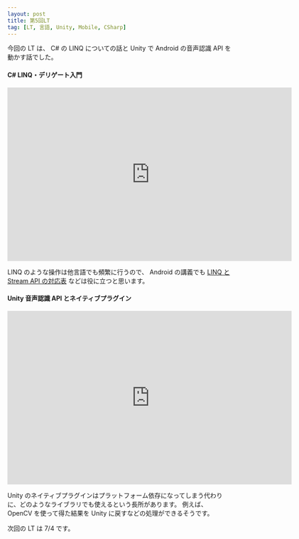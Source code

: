 ```yaml
---
layout: post
title: 第5回LT
tag: [LT, 言語, Unity, Mobile, CSharp]
---
```


今回の LT は、 C# の LINQ についての話と Unity で Android の音声認識 API を動かす話でした。

#### C# LINQ・デリゲート入門

<iframe src="https://docs.google.com/presentation/d/e/2PACX-1vQgX3GX7_PVHEIQrHmEKmomQ-rRvSTwd2ufIxuPxABDLu9C5NlgQaL9y5Shu_2lLLUzbSgtghdrXh1t/embed?start=false&loop=false&delayms=3000" frameborder="0" width="640" height="390" allowfullscreen="true" mozallowfullscreen="true" webkitallowfullscreen="true"></iframe>

LINQ のような操作は他言語でも頻繁に行うので、 Android の講義でも [LINQ と Stream API の対応表](https://qiita.com/amay077/items/9d2941283c4a5f61f302) などは役に立つと思います。

#### Unity 音声認識 API とネイティブプラグイン

<iframe src="https://docs.google.com/presentation/d/e/2PACX-1vSu0DIypSJt5qq7xuxdmLn4ZL3anPdtD26gzzT4aFhQ7yRgOV6HZpYHiE5Uscp7HULaMNXEQ3aYasrQ/embed?start=false&loop=false&delayms=3000" frameborder="0" width="640" height="390" allowfullscreen="true" mozallowfullscreen="true" webkitallowfullscreen="true"></iframe>

Unity のネイティブプラグインはプラットフォーム依存になってしまう代わりに、どのようなライブラリでも使えるという長所があります。
例えば、 OpenCV を使って得た結果を Unity に戻すなどの処理ができるそうです。

次回の LT は 7/4 です。
